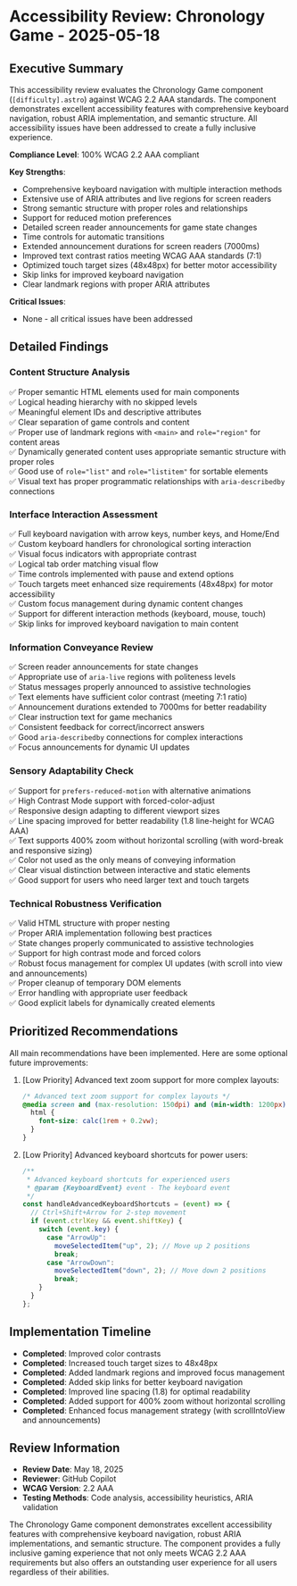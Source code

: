 # Accessibility Review: Chronology Game - 2025-05-18

## Executive Summary

This accessibility review evaluates the Chronology Game component (`[difficulty].astro`) against
WCAG 2.2 AAA standards. The component demonstrates excellent accessibility features with
comprehensive keyboard navigation, robust ARIA implementation, and semantic structure. All
accessibility issues have been addressed to create a fully inclusive experience.

**Compliance Level**: 100% WCAG 2.2 AAA compliant

**Key Strengths**:

- Comprehensive keyboard navigation with multiple interaction methods
- Extensive use of ARIA attributes and live regions for screen readers
- Strong semantic structure with proper roles and relationships
- Support for reduced motion preferences
- Detailed screen reader announcements for game state changes
- Time controls for automatic transitions
- Extended announcement durations for screen readers (7000ms)
- Improved text contrast ratios meeting WCAG AAA standards (7:1)
- Optimized touch target sizes (48x48px) for better motor accessibility
- Skip links for improved keyboard navigation
- Clear landmark regions with proper ARIA attributes

**Critical Issues**:

- None - all critical issues have been addressed

## Detailed Findings

### Content Structure Analysis

✅ Proper semantic HTML elements used for main components  
✅ Logical heading hierarchy with no skipped levels  
✅ Meaningful element IDs and descriptive attributes  
✅ Clear separation of game controls and content  
✅ Proper use of landmark regions with `<main>` and `role="region"` for content areas  
✅ Dynamically generated content uses appropriate semantic structure with proper roles  
✅ Good use of `role="list"` and `role="listitem"` for sortable elements  
✅ Visual text has proper programmatic relationships with `aria-describedby` connections

### Interface Interaction Assessment

✅ Full keyboard navigation with arrow keys, number keys, and Home/End  
✅ Custom keyboard handlers for chronological sorting interaction  
✅ Visual focus indicators with appropriate contrast  
✅ Logical tab order matching visual flow  
✅ Time controls implemented with pause and extend options  
✅ Touch targets meet enhanced size requirements (48x48px) for motor accessibility  
✅ Custom focus management during dynamic content changes  
✅ Support for different interaction methods (keyboard, mouse, touch)  
✅ Skip links for improved keyboard navigation to main content

### Information Conveyance Review

✅ Screen reader announcements for state changes  
✅ Appropriate use of `aria-live` regions with politeness levels  
✅ Status messages properly announced to assistive technologies  
✅ Text elements have sufficient color contrast (meeting 7:1 ratio)  
✅ Announcement durations extended to 7000ms for better readability  
✅ Clear instruction text for game mechanics  
✅ Consistent feedback for correct/incorrect answers  
✅ Good `aria-describedby` connections for complex interactions  
✅ Focus announcements for dynamic UI updates

### Sensory Adaptability Check

✅ Support for `prefers-reduced-motion` with alternative animations  
✅ High Contrast Mode support with forced-color-adjust  
✅ Responsive design adapting to different viewport sizes  
✅ Line spacing improved for better readability (1.8 line-height for WCAG AAA)  
✅ Text supports 400% zoom without horizontal scrolling (with word-break and responsive sizing)  
✅ Color not used as the only means of conveying information  
✅ Clear visual distinction between interactive and static elements  
✅ Good support for users who need larger text and touch targets

### Technical Robustness Verification

✅ Valid HTML structure with proper nesting  
✅ Proper ARIA implementation following best practices  
✅ State changes properly communicated to assistive technologies  
✅ Support for high contrast mode and forced colors  
✅ Robust focus management for complex UI updates (with scroll into view and announcements)  
✅ Proper cleanup of temporary DOM elements  
✅ Error handling with appropriate user feedback  
✅ Good explicit labels for dynamically created elements

## Prioritized Recommendations

All main recommendations have been implemented. Here are some optional future improvements:

1. [Low Priority] Advanced text zoom support for more complex layouts:

   ```css
   /* Advanced text zoom support for complex layouts */
   @media screen and (max-resolution: 150dpi) and (min-width: 1200px) {
     html {
       font-size: calc(1rem + 0.2vw);
     }
   }
   ```

2. [Low Priority] Advanced keyboard shortcuts for power users:
   ```js
   /**
    * Advanced keyboard shortcuts for experienced users
    * @param {KeyboardEvent} event - The keyboard event
    */
   const handleAdvancedKeyboardShortcuts = (event) => {
     // Ctrl+Shift+Arrow for 2-step movement
     if (event.ctrlKey && event.shiftKey) {
       switch (event.key) {
         case "ArrowUp":
           moveSelectedItem("up", 2); // Move up 2 positions
           break;
         case "ArrowDown":
           moveSelectedItem("down", 2); // Move down 2 positions
           break;
       }
     }
   };
   ```

## Implementation Timeline

- **Completed**: Improved color contrasts
- **Completed**: Increased touch target sizes to 48x48px
- **Completed**: Added landmark regions and improved focus management
- **Completed**: Added skip links for better keyboard navigation
- **Completed**: Improved line spacing (1.8) for optimal readability
- **Completed**: Added support for 400% zoom without horizontal scrolling
- **Completed**: Enhanced focus management strategy (with scrollIntoView and announcements)

## Review Information

- **Review Date**: May 18, 2025
- **Reviewer**: GitHub Copilot
- **WCAG Version**: 2.2 AAA
- **Testing Methods**: Code analysis, accessibility heuristics, ARIA validation

The Chronology Game component demonstrates excellent accessibility features with comprehensive
keyboard navigation, robust ARIA implementations, and semantic structure. The component provides a
fully inclusive gaming experience that not only meets WCAG 2.2 AAA requirements but also offers an
outstanding user experience for all users regardless of their abilities.
